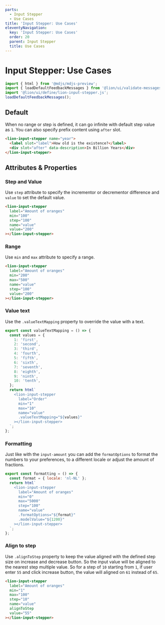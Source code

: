 ```yaml
---
parts:
  - Input Stepper
  - Use Cases
title: 'Input Stepper: Use Cases'
eleventyNavigation:
  key: 'Input Stepper: Use Cases'
  order: 20
  parent: Input Stepper
  title: Use Cases
---
```


# Input Stepper: Use Cases

```js script
import { html } from '@mdjs/mdjs-preview';
import { loadDefaultFeedbackMessages } from '@lion/ui/validate-messages.js';
import '@lion/ui/define/lion-input-stepper.js';
loadDefaultFeedbackMessages();
```

## Default

When no range or step is defined, it can go infinite with default step value as `1`. You can also specify prefix content using `after` slot.

```html preview-story
<lion-input-stepper name="year">
  <label slot="label">How old is the existence?</label>
  <div slot="after" data-description>In Billion Years</div>
</lion-input-stepper>
```

## Attributes & Properties

### Step and Value

Use `step` attribute to specify the incrementor or decrementor difference and `value` to set the default value.

```html preview-story
<lion-input-stepper
  label="Amount of oranges"
  min="100"
  step="100"
  name="value"
  value="200"
></lion-input-stepper>
```

### Range

Use `min` and `max` attribute to specify a range.

```html preview-story
<lion-input-stepper
  label="Amount of oranges"
  min="200"
  max="500"
  name="value"
  step="100"
  value="200"
></lion-input-stepper>
```

### Value text

Use the `.valueTextMapping` property to override the value with a text.

```js preview-story
export const valueTextMapping = () => {
  const values = {
    1: 'first',
    2: 'second',
    3: 'third',
    4: 'fourth',
    5: 'fifth',
    6: 'sixth',
    7: 'seventh',
    8: 'eighth',
    9: 'ninth',
    10: 'tenth',
  };
  return html`
    <lion-input-stepper
      label="Order"
      min="1"
      max="10"
      name="value"
      .valueTextMapping="${values}"
    ></lion-input-stepper>
  `;
};
```

### Formatting

Just like with the `input-amount` you can add the `formatOptions` to format the numbers to your preferences, to a different locale or adjust the amount of fractions.

```js preview-story
export const formatting = () => {
  const format = { locale: 'nl-NL' };
  return html`
    <lion-input-stepper
      label="Amount of oranges"
      min="0"
      max="5000"
      step="100"
      name="value"
      .formatOptions="${format}"
      .modelValue="${1200}"
    ></lion-input-stepper>
  `;
};
```

### Align to step

Use `.alignToStep` property to keep the value aligned with the defined step size on increase and decrease button. So the input value will be aligned to the nearest step multiple value.
So for a step of `10` starting from `1`, if user enter `55` and click increase button, the value will aligned on `61` instead of `65`.

```html preview-story
<lion-input-stepper
  label="Amount of oranges"
  min="1"
  max="100"
  step="10"
  name="value"
  alignToStep
  value="55"
></lion-input-stepper>
```
